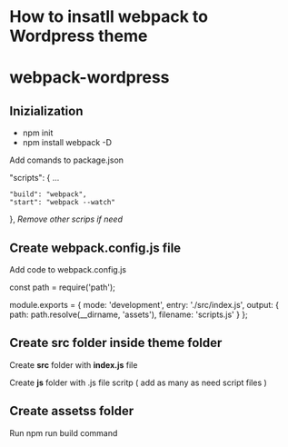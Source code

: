 <h1>How to insatll webpack to Wordpress theme</h1>

# webpack-wordpress

<h2>Inizialization</h2>
<ul>
  <li>npm init</li>
  <li>npm install webpack -D</li>
</ul>

<p>Add comands to <span>package.json</span></p>

"scripts": {
	...
 
	"build": "webpack",
	"start": "webpack --watch"
},
<i>Remove other scrips if need</i>

<h2>Create webpack.config.js file</h2>
<p>Add code to webpack.config.js</p>
const path = require('path');

module.exports = {
	mode: 'development',
	entry: './src/index.js',
	output: {
		path: path.resolve(__dirname, 'assets'),
		filename: 'scripts.js'
	}
};

<h2>Create src folder inside theme folder</h2>
<p>Create <b>src</b> folder with <b>index.js</b> file</p>
<p>Create <b>js</b> folder with .js file scritp ( add as many as need script files )</p>

<h2>Create <b>assets</b>s folder</h2>
<sapn>Run npm run build command</sapn>
